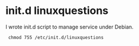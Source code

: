 init.d linuxquestions
=====================

I wrote init.d script to manage service under Debian.


     chmod 755 /etc/init.d/linuxquestions
